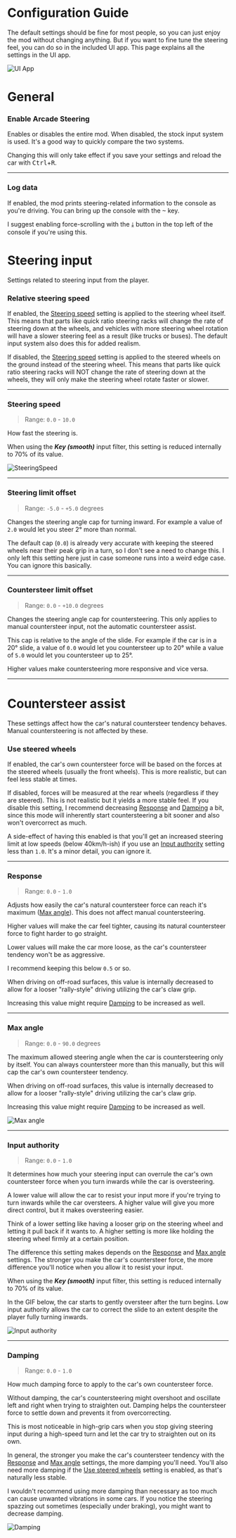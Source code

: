 # Configuration Guide

The default settings should be fine for most people, so you can just enjoy the mod without changing anything.
But if you want to fine tune the steering feel, you can do so in the included UI app. This page explains all the settings in the UI app.

![UI App](https://i.imgur.com/QhVAyzl.png)

# General

### Enable Arcade Steering

Enables or disables the entire mod. When disabled, the stock input system is used. It's a good way to quickly compare the two systems.

Changing this will only take effect if you save your settings and reload the car with <kbd>Ctrl</kbd>+<kbd>R</kbd>.

___

### Log data

If enabled, the mod prints steering-related information to the console as you're driving.
You can bring up the console with the <kbd>~</kbd> key.

I suggest enabling force-scrolling with the <kbd>⤓</kbd> button in the top left of the console if you're using this.

# Steering input
Settings related to steering input from the player.

### Relative steering speed

If enabled, the [Steering speed](#steering-speed) setting is applied to the steering wheel itself. This means that parts like quick ratio steering racks will change the rate of steering down at the wheels, and vehicles with more steering wheel rotation will have a slower steering feel as a result (like trucks or buses). The default input system also does this for added realism.

If disabled, the [Steering speed](#steering-speed) setting is applied to the steered wheels on the ground instead of the steering wheel. This means that parts like quick ratio steering racks will NOT change the rate of steering down at the wheels, they will only make the steering wheel rotate faster or slower.

___

### Steering speed
> Range: `0.0` - `10.0`

How fast the steering is.

When using the ***Key (smooth)*** input filter, this setting is reduced internally to 70% of its value.

![SteeringSpeed](https://i.imgur.com/oYO88Cq.gif)

___

### Steering limit offset
> Range: `-5.0` - `+5.0` degrees

Changes the steering angle cap for turning inward. For example a value of `2.0` would let you steer 2° more than normal.

The default cap (`0.0`) is already very accurate with keeping the steered wheels near their peak grip in a turn, so I don't see a need to change this. I only left this setting here just in case someone runs into a weird edge case. You can ignore this basically.

___

### Countersteer limit offset
> Range: `0.0` - `+10.0` degrees

Changes the steering angle cap for countersteering. This only applies to manual countersteer input, not the automatic countersteer assist.

This cap is relative to the angle of the slide. For example if the car is in a 20° slide, a value of `0.0` would let you countersteer up to 20° while a value of `5.0` would let you countersteer up to 25°.

Higher values make countersteering more responsive and vice versa.

___

# Countersteer assist
These settings affect how the car's natural countersteer tendency behaves. Manual countersteering is not affected by these.


### Use steered wheels

If enabled, the car's own countersteer force will be based on the forces at the steered wheels (usually the front wheels). This is more realistic, but can feel less stable at times.

If disabled, forces will be measured at the rear wheels (regardless if they are steered). This is not realistic but it yields a more stable feel. If you disable this setting, I recommend decreasing [Response](#response) and [Damping](#damping) a bit, since this mode will inherently start countersteering a bit sooner and also won't overcorrect as much.

A side-effect of having this enabled is that you'll get an increased steering limit at low speeds (below 40km/h-ish) if you use an [Input authority](#input-authority) setting less than `1.0`. It's a minor detail, you can ignore it.

___

### Response
> Range: `0.0` - `1.0`

Adjusts how easily the car's natural countersteer force can reach it's maximum ([Max angle](#max-angle)). This does not affect manual countersteering.

Higher values will make the car feel tighter, causing its natural countersteer force to fight harder to go straight.

Lower values will make the car more loose, as the car's countersteer tendency won't be as aggressive.

I recommend keeping this below `0.5` or so.

When driving on off-road surfaces, this value is internally decreased to allow for a looser "rally-style" driving utilizing the car's claw grip.

Increasing this value might require [Damping](#damping) to be increased as well.

___

### Max angle
> Range: `0.0` - `90.0` degrees

The maximum allowed steering angle when the car is countersteering only by itself. You can always countersteer more than this manually, but this will cap the car's own countersteer tendency.

When driving on off-road surfaces, this value is internally decreased to allow for a looser "rally-style" driving utilizing the car's claw grip.

Increasing this value might require [Damping](#damping) to be increased as well.

![Max angle](https://i.imgur.com/zxtFXWu.gif)

___

### Input authority
> Range: `0.0` - `1.0`

It determines how much your steering input can overrule the car's own countersteer force when you turn inwards while the car is oversteering.

A lower value will allow the car to resist your input more if you're trying to turn inwards while the car oversteers. A higher value will give you more direct control, but it makes oversteering easier.

Think of a lower setting like having a looser grip on the steering wheel and letting it pull back if it wants to. A higher setting is more like holding the steering wheel firmly at a certain position.

The difference this setting makes depends on the [Response](#response) and [Max angle](#max-angle) settings. The stronger you make the car's countersteer force, the more difference you'll notice when you allow it to resist your input.

When using the ***Key (smooth)*** input filter, this setting is reduced internally to 70% of its value.

In the GIF below, the car starts to gently oversteer after the turn begins. Low input authority allows the car to correct the slide to an extent despite the player fully turning inwards.

![Input authority](https://i.imgur.com/bQANw6m.gif)

___

### Damping
> Range: `0.0` - `1.0`

How much damping force to apply to the car's own countersteer force.

Without damping, the car's countersteering might overshoot and oscillate left and right when trying to straighten out. Damping helps the countersteer force to settle down and prevents it from overcorrecting.

This is most noticeable in high-grip cars when you stop giving steering input during a high-speed turn and let the car try to straighten out on its own.

In general, the stronger you make the car's countersteer tendency with the [Response](#response) and [Max angle](#max-angle) settings, the more damping you'll need. You'll also need more damping if the [Use steered wheels](#use-steered-wheels) setting is enabled, as that's naturally less stable.

I wouldn't recommend using more damping than necessary as too much can cause unwanted vibrations in some cars. If you notice the steering spazzing out sometimes (especially under braking), you might want to decrease damping.

![Damping](https://i.imgur.com/SdnhUcA.gif)